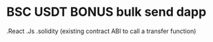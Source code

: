 <!-- @format -->

# BSC USDT BONUS bulk send dapp

.React
.Js
.solidity (existing contract ABI to call a transfer function)

